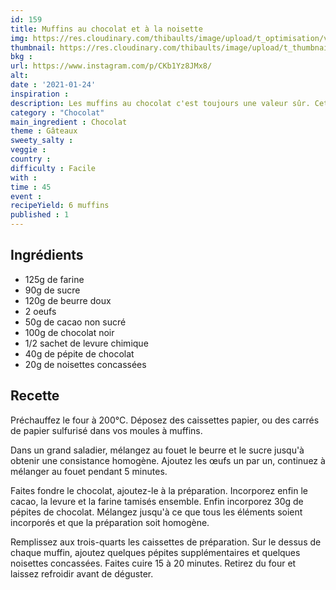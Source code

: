```yaml
---
id: 159
title: Muffins au chocolat et à la noisette
img: https://res.cloudinary.com/thibaults/image/upload/t_optimisation/v1611598766/Recipes/20210124_muffins_choco_noisette.jpg
thumbnail: https://res.cloudinary.com/thibaults/image/upload/t_thumbnail_josie/v1611598766/Recipes/20210124_muffins_choco_noisette.jpg
bkg : 
url: https://www.instagram.com/p/CKb1Yz8JMx8/
alt: 
date : '2021-01-24'
inspiration : 
description: Les muffins au chocolat c'est toujours une valeur sûr. Cette recette choco-noisette raviera vos invités !
category : "Chocolat"
main_ingredient : Chocolat
theme : Gâteaux
sweety_salty : 
veggie : 
country :
difficulty : Facile
with : 
time : 45
event :
recipeYield: 6 muffins
published : 1
---
```


## Ingrédients
 - 125g de farine
 - 90g de sucre
 - 120g de beurre doux
 - 2 oeufs
 - 50g de cacao non sucré
 - 100g de chocolat noir
 - 1/2 sachet de levure chimique
 - 40g de pépite de chocolat
 - 20g de noisettes concassées

## Recette
Préchauffez le four à 200°C. Déposez des caissettes papier, ou des carrés de papier sulfurisé dans vos moules à muffins.

Dans un grand saladier, mélangez au fouet le beurre et le sucre jusqu'à obtenir une consistance homogène. Ajoutez les œufs un par un, continuez à mélanger au fouet pendant 5 minutes.

Faites fondre le chocolat, ajoutez-le à la préparation. Incorporez enfin le cacao, la levure et la farine tamisés ensemble. Enfin incorporez 30g de pépites de chocolat. Mélangez jusqu'à ce que tous les éléments soient incorporés et que la préparation soit homogène.

Remplissez aux trois-quarts les caissettes de préparation. Sur le dessus de chaque muffin, ajoutez quelques pépites supplémentaires et quelques noisettes concassées. Faites cuire 15 à 20 minutes. Retirez du four et laissez refroidir avant de déguster.